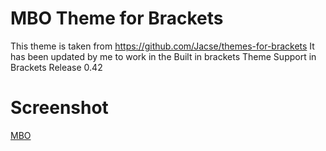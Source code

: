 MBO Theme for Brackets
======================
This theme is taken from https://github.com/Jacse/themes-for-brackets
It has been updated by me to work in the Built in brackets Theme Support in Brackets Release 0.42

Screenshot
==========
[MBO](https://raw.github.com/birdwing/Brackets-MBO-Theme/master/screenshot.png)
